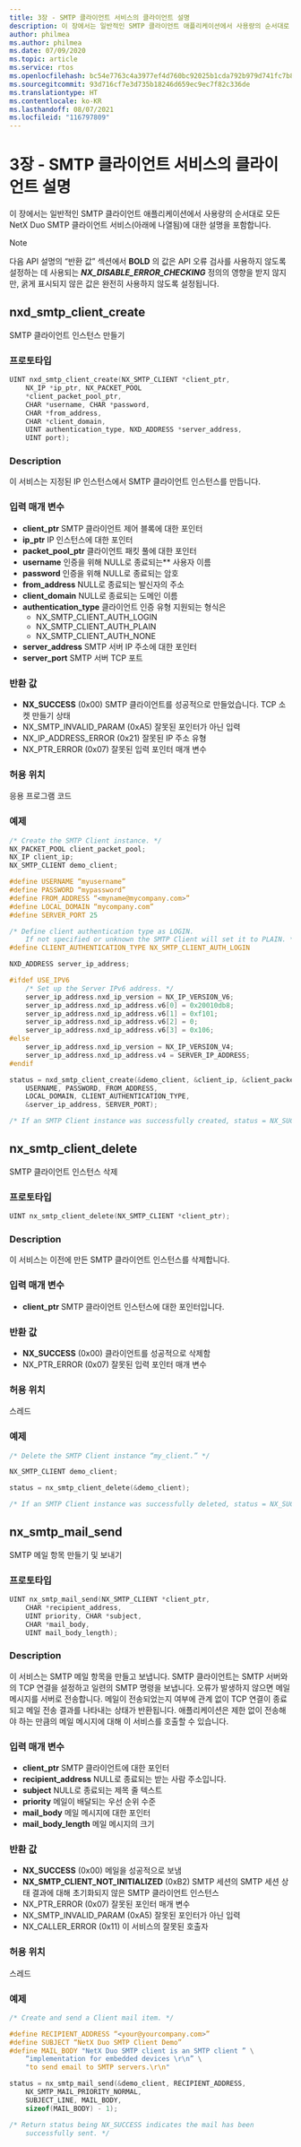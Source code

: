 ```yaml
---
title: 3장 - SMTP 클라이언트 서비스의 클라이언트 설명
description: 이 장에서는 일반적인 SMTP 클라이언트 애플리케이션에서 사용량의 순서대로 모든 NetX Duo SMTP 클라이언트 서비스(아래에 나열됨)에 대한 설명을 포함합니다.
author: philmea
ms.author: philmea
ms.date: 07/09/2020
ms.topic: article
ms.service: rtos
ms.openlocfilehash: bc54e7763c4a3977ef4d760bc92025b1cda792b979d741fc7b82f8f1a3f2901b
ms.sourcegitcommit: 93d716cf7e3d735b18246d659ec9ec7f82c336de
ms.translationtype: HT
ms.contentlocale: ko-KR
ms.lasthandoff: 08/07/2021
ms.locfileid: "116797809"
---
```

# <a name="chapter-3---client-description-of-smtp-client-services"></a>3장 - SMTP 클라이언트 서비스의 클라이언트 설명

이 장에서는 일반적인 SMTP 클라이언트 애플리케이션에서 사용량의 순서대로 모든 NetX Duo SMTP 클라이언트 서비스(아래에 나열됨)에 대한 설명을 포함합니다.

> [!NOTE]
> 다음 API 설명의 “반환 값” 섹션에서 **BOLD** 의 값은 API 오류 검사를 사용하지 않도록 설정하는 데 사용되는 **_NX_DISABLE_ERROR_CHECKING_** 정의의 영향을 받지 않지만, 굵게 표시되지 않은 값은 완전히 사용하지 않도록 설정됩니다.

## <a name="nxd_smtp_client_create"></a>nxd_smtp_client_create

SMTP 클라이언트 인스턴스 만들기

### <a name="prototype"></a>프로토타입

```C
UINT nxd_smtp_client_create(NX_SMTP_CLIENT *client_ptr,
    NX_IP *ip_ptr, NX_PACKET_POOL
    *client_packet_pool_ptr,
    CHAR *username, CHAR *password,
    CHAR *from_address,
    CHAR *client_domain,
    UINT authentication_type, NXD_ADDRESS *server_address,
    UINT port);
```

### <a name="description"></a>Description

이 서비스는 지정된 IP 인스턴스에서 SMTP 클라이언트 인스턴스를 만듭니다.

### <a name="input-parameters"></a>입력 매개 변수

- **client_ptr** SMTP 클라이언트 제어 블록에 대한 포인터
- **ip_ptr** IP 인스턴스에 대한 포인터
- **packet_pool_ptr** 클라이언트 패킷 풀에 대한 포인터
- **username** 인증을 위해 NULL로 종료되는** 사용자 이름
- **password** 인증을 위해 NULL로 종료되는 암호
- **from_address** NULL로 종료되는 발신자의 주소
- **client_domain** NULL로 종료되는 도메인 이름
- **authentication_type** 클라이언트 인증 유형 지원되는 형식은
  - NX_SMTP_CLIENT_AUTH_LOGIN
  - NX_SMTP_CLIENT_AUTH_PLAIN
  - NX_SMTP_CLIENT_AUTH_NONE
- **server_address** SMTP 서버 IP 주소에 대한 포인터
- **server_port** SMTP 서버 TCP 포트

### <a name="return-values"></a>반환 값

- **NX_SUCCESS** (0x00) SMTP 클라이언트를 성공적으로 만들었습니다. TCP 소켓 만들기 상태
- NX_SMTP_INVALID_PARAM (0xA5) 잘못된 포인터가 아닌 입력
- NX_IP_ADDRESS_ERROR (0x21) 잘못된 IP 주소 유형
- NX_PTR_ERROR (0x07) 잘못된 입력 포인터 매개 변수

### <a name="allowed-from"></a>허용 위치

응용 프로그램 코드

### <a name="example"></a>예제

```C
/* Create the SMTP Client instance. */
NX_PACKET_POOL client_packet_pool;
NX_IP client_ip;
NX_SMTP_CLIENT demo_client;

#define USERNAME “myusername”
#define PASSWORD “mypassword”
#define FROM_ADDRESS “<myname@mycompany.com>”
#define LOCAL_DOMAIN “mycompany.com”
#define SERVER_PORT 25

/* Define client authentication type as LOGIN. 
    If not specified or unknown the SMTP Client will set it to PLAIN. */
#define CLIENT_AUTHENTICATION_TYPE NX_SMTP_CLIENT_AUTH_LOGIN

NXD_ADDRESS server_ip_address;

#ifdef USE_IPV6
    /* Set up the Server IPv6 address. */
    server_ip_address.nxd_ip_version = NX_IP_VERSION_V6;
    server_ip_address.nxd_ip_address.v6[0] = 0x20010db8;
    server_ip_address.nxd_ip_address.v6[1] = 0xf101;
    server_ip_address.nxd_ip_address.v6[2] = 0;
    server_ip_address.nxd_ip_address.v6[3] = 0x106;
#else
    server_ip_address.nxd_ip_version = NX_IP_VERSION_V4;
    server_ip_address.nxd_ip_address.v4 = SERVER_IP_ADDRESS;
#endif

status = nxd_smtp_client_create(&demo_client, &client_ip, &client_packet_pool,
    USERNAME, PASSWORD, FROM_ADDRESS,
    LOCAL_DOMAIN, CLIENT_AUTHENTICATION_TYPE,
    &server_ip_address, SERVER_PORT);

/* If an SMTP Client instance was successfully created, status = NX_SUCCESS. */
```

## <a name="nx_smtp_client_delete"></a>nx_smtp_client_delete

SMTP 클라이언트 인스턴스 삭제

### <a name="prototype"></a>프로토타입

```C
UINT nx_smtp_client_delete(NX_SMTP_CLIENT *client_ptr);
```

### <a name="description"></a>Description

이 서비스는 이전에 만든 SMTP 클라이언트 인스턴스를 삭제합니다.

### <a name="input-parameters"></a>입력 매개 변수

- **client_ptr** SMTP 클라이언트 인스턴스에 대한 포인터입니다.

### <a name="return-values"></a>반환 값

- **NX_SUCCESS** (0x00) 클라이언트를 성공적으로 삭제함
- NX_PTR_ERROR (0x07) 잘못된 입력 포인터 매개 변수

### <a name="allowed-from"></a>허용 위치

스레드

### <a name="example"></a>예제

```C
/* Delete the SMTP Client instance “my_client.” */

NX_SMTP_CLIENT demo_client;

status = nx_smtp_client_delete(&demo_client);

/* If an SMTP Client instance was successfully deleted, status = NX_SUCCESS. */
```

## <a name="nx_smtp_mail_send"></a>nx_smtp_mail_send

SMTP 메일 항목 만들기 및 보내기

### <a name="prototype"></a>프로토타입

```C
UINT nx_smtp_mail_send(NX_SMTP_CLIENT *client_ptr,
    CHAR *recipient_address,
    UINT priority, CHAR *subject,
    CHAR *mail_body,
    UINT mail_body_length);
```

### <a name="description"></a>Description

이 서비스는 SMTP 메일 항목을 만들고 보냅니다. SMTP 클라이언트는 SMTP 서버와의 TCP 연결을 설정하고 일련의 SMTP 명령을 보냅니다. 오류가 발생하지 않으면 메일 메시지를 서버로 전송합니다. 메일이 전송되었는지 여부에 관계 없이 TCP 연결이 종료되고 메일 전송 결과를 나타내는 상태가 반환됩니다. 애플리케이션은 제한 없이 전송해야 하는 만큼의 메일 메시지에 대해 이 서비스를 호출할 수 있습니다.

### <a name="input-parameters"></a>입력 매개 변수

- **client_ptr** SMTP 클라이언트에 대한 포인터
- **recipient_address** NULL로 종료되는 받는 사람 주소입니다.
- **subject** NULL로 종료되는 제목 줄 텍스트
- **priority** 메일이 배달되는 우선 순위 수준
- **mail_body** 메일 메시지에 대한 포인터
- **mail_body_length** 메일 메시지의 크기

### <a name="return-values"></a>반환 값

- **NX_SUCCESS** (0x00) 메일을 성공적으로 보냄
- **NX_SMTP_CLIENT_NOT_INITIALIZED** (0xB2) SMTP 세션의 SMTP 세션 상태 결과에 대해 초기화되지 않은 SMTP 클라이언트 인스턴스
- NX_PTR_ERROR (0x07) 잘못된 포인터 매개 변수
- NX_SMTP_INVALID_PARAM (0xA5) 잘못된 포인터가 아닌 입력
- NX_CALLER_ERROR (0x11) 이 서비스의 잘못된 호출자

### <a name="allowed-from"></a>허용 위치

스레드

### <a name="example"></a>예제

```C
/* Create and send a Client mail item. */

#define RECIPIENT_ADDRESS “<your@yourcompany.com>”
#define SUBJECT “NetX Duo SMTP Client Demo”
#define MAIL_BODY "NetX Duo SMTP client is an SMTP client ” \
    “implementation for embedded devices \r\n” \
    "to send email to SMTP servers.\r\n"

status = nx_smtp_mail_send(&demo_client, RECIPIENT_ADDRESS,
    NX_SMTP_MAIL_PRIORITY_NORMAL,
    SUBJECT_LINE, MAIL_BODY,
    sizeof(MAIL_BODY) - 1);

/* Return status being NX_SUCCESS indicates the mail has been
    successfully sent. */
```
